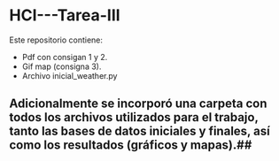 # HCI---Tarea-III

Este repositorio contiene: 

* Pdf con consigan 1 y 2. 
* Gif map (consigna 3). 
* Archivo inicial_weather.py 

## Adicionalmente se incorporó una carpeta con todos los archivos utilizados para el trabajo, tanto las bases de datos iniciales y finales, así como los resultados (gráficos y mapas).##
